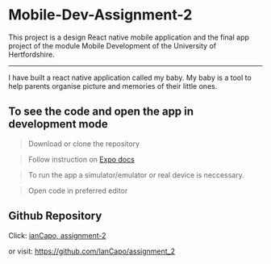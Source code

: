 # Mobile-Dev-Assignment-2
This project is a design React native mobile application and the final app project of the module Mobile Development of the University of Hertfordshire.

 ---
 I have built a react native application called my baby. My baby is a tool to help parents organise picture and memories of their little ones.


 ## To see the code and open the app in development mode
> Download or clone the repository

> Follow instruction on [Expo docs](https://docs.expo.io/)

> To run the app a simulator/emulator or real device is neccessary.

> Open code in preferred editor

## Github Repository

Click: [ianCapo, assignment-2](https://github.com/IanCapo/assignment_2)

or visit: https://github.com/IanCapo/assignment_2


